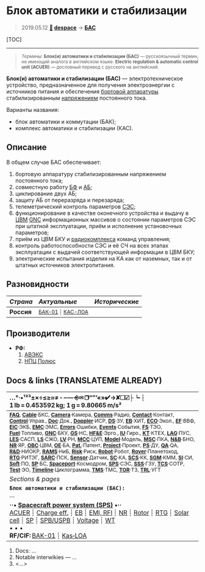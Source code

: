 # Блок автоматики и стабилизации
> 2019.05.12 **[🚀](../index/index.md) [despace](index.md)** → **[БАС](acuer.md)**

[TOC]

---

> <small>*Термины:* **Блок(и) автоматики и стабилизации (БАС)** — русскоязычный термин, не имеющий аналога в английском языке. **Electric regulation & automatic control unit (ACUER)** — дословный перевод с русского на английский.</small>

**Блок(и) автоматики и стабилизации (БАС)** — электротехническое устройство, предназначенное для получения электроэнергии с источников питания и обеспечения [бортовой аппаратуры](oe.md) стабилизированным [напряжением](voltage.md) постоянного тока.

Варианты названия:

   - блок автоматики и коммутации (БАК);
   - комплекс автоматики и стабилизации (КАС).



## Описание
В общем случае БАС обеспечивает:

   1. бортовую аппаратуру стабилизированным напряжением постоянного тока;
   1. совместную работу [БФ](solar_cell.md) и [АБ](eb.md);
   1. циклирование двух АБ;
   1. защиту АБ от переразряда и перезаряда;
   1. телеметрический контроль параметров [СЭС](sps.md);
   1. функционирование в качестве оконечного устройства и выдачу в [ЦВМ](obc.md) [GNC](gnc.md) информационных массивов о состоянии параметров СЭС при штатной эксплуатации, приём и исполнение установочных параметров;
   1. приём из ЦВМ БКУ и [радиокомплекса](comms.md) команд управления;
   1. контроль работоспособности СЭС и её СЧ на всех этапах эксплуатации с выдачей соответствующей информации в ЦВМ БКУ;
   1. электрические испытания изделия на КА как от наземных, так и от штатных источников электропитания.



## Разновидности
|*Страна*|*Актуальные*|*Исторические*|
|:--|:--|:--|
|**Россия**  | <small>[БАК-01](bak_01.md) ┊ [КАС-ЛОА](kas_loa.md)</small>  |  |



## Производители
   - **РФ:**
      1. [АВЭКС](zz_aveks.md)
      1. [НПЦ Полюс](zz_polus_tomsk.md)



<p style="page-break-after:always"> </p>

## Docs & links (TRANSLATEME ALREADY)
|…°·•¹²³±×÷≤≥≈≠ ‑ −— ⎆✉ ❐“”’«»✔→✘☐☑├┕┆ 1 lb = 0.453592 kg; 1 g = 9.80665 m/s²|
|:--|
|<small>**[FAQ](faq.md)**, **[Cable](cable.md)**·БКС, **[Camera](camera.md)**·Камера, **[Comms](comms.md)**·Радио, **[Contact](contact.md)**·Контакт, **[Control](control.md)**·Управ., **[Doc](doc.md)**·Док., **[Doppler](doppler.md)**·ИСР, **[DS](ds.md)**·ЗУ, **[EB](eb.md)**·ХИТ, **[ECO](ecology.md)**·Экол., **[EF](ef.md)**·ВВФ, **[ElC](elc.md)**·ЭКБ, **[EMC](emc.md)**·ЭМС, **[Errors](error.md)**·Ошибки, **[Events](event.md)**·События, **[FS](fs.md)**·ТЭО, **[Fuel](fuel.md)**·Топливо, **[GNC](gnc.md)**·БКУ, **[GS](scs.md)**·НС, **[HF&E](hfe.md)**·Эрго., **[IU](iu.md)**·Гиро., **[KT](kt.md)**·КТЕХ, **[LAG](lag.md)**·ПУC, **[LES](les.md)**·САСП, **[LS](ls.md)**·СЖО, **[LV](lv.md)**·РН, **[MCC](mcc.md)**·ЦУП, **[Model](model.md)**·Модель, **[MSC](sc.md)**·ПКА, **[N&B](nnb.md)**·БНО, **[NR](nr.md)**·ЯР, **[OBC](obc.md)**·ЦВМ, **[OE](oe.md)**·БА, **[Pat.](патент.md)**·Патент, **[Project](project.md)**·Проект, **[PS](ps.md)**·ДУ, **[QA](quality.md)**·QA, **[R&D](rnd.md)**·НИОКР, **[RAMS](rams.md)**·НиБ, **[Risk](risk.md)**·Риск, **[Robot](robotics.md)**·Робот, **[Rover](rover.md)**·Планетоход, **[RTG](rtg.md)**·РИТЭГ, **[SARC](sarc.md)**·ПСК, **[Sensor](sensor.md)**·Датчик, **[SC](sc.md)**·КА, **[SCS](scs.md)**·КК, **[SGM](sgm.md)**·КММ, **[SI](si.md)**·СИ, **[Soft](soft.md)**·ПО, **[SP](sp.md)**·БС, **[Spaceport](spaceport.md)**·Космодром, **[SPS](sps.md)**·СЭС, **[SSS](sss.md)**·ГЗУ, **[TCS](tcs.md)**·СОТР, **[Test](test.md)**·ЭО, **[Timeline](timeline.md)**·Циклограмма, **[TMS](tms.md)**·ТМС, **[TOR](tor.md)**·ТЗ, **[TRL](trl.md)**·УГТ</small>|
|*Sections & pages*|
|**`Блок автоматики и стабилизации (БАС):`**<br> … |
|**··• [Spacecraft power system (SPS)](sps.md) •··**<br> [ACUER](acuer.md) ┊ [Charge eff.](charge_eff.md) ┊ [EB](eb.md) ┊ [EMI, RFI](emi.md) ┊ [NR](nr.md) ┊ [Rotor](rotor.md) ┊ [RTG](rtg.md) ┊ [Solar cell](solar_cell.md) ┊ [SP](sp.md) ┊ [SPB/USPB](suspb.md) ┊ [Voltage](voltage.md) ┊ [WT](wt.md)<br>• • •<br> **RF/CIF:** [BAK-01](bak_01.md) ┊ [Kas‑LOA](kas_loa.md)|

   1. Docs: …
   1. Notable interwikies — …
   1. <…>
